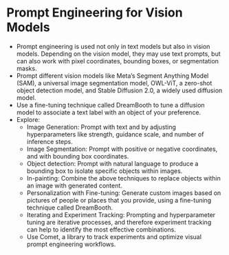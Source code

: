 # Prompt Engineering for Vision Models

- Prompt engineering is used not only in text models but also in vision models. Depending on the vision model, they may use text prompts, but can also work with pixel coordinates, bounding boxes, or segmentation masks.
- Prompt different vision models like Meta’s Segment Anything Model (SAM), a universal image segmentation model, OWL-ViT, a zero-shot object detection model, and Stable Diffusion 2.0, a widely used diffusion model. 
- Use a fine-tuning technique called DreamBooth to tune a diffusion model to associate a text label with an object of your preference.
- Explore:
  * Image Generation: Prompt with text and by adjusting hyperparameters like strength, guidance scale, and number of inference steps. 
  * Image Segmentation: Prompt with positive or negative coordinates, and with bounding box coordinates.
  * Object detection: Prompt with natural language to produce a bounding box to isolate specific objects within images.
  * In-painting: Combine the above techniques to replace objects within an image with generated content.
  * Personalization with Fine-tuning: Generate custom images based on pictures of people or places that you provide, using a fine-tuning technique called DreamBooth.
  * Iterating and Experiment Tracking: Prompting and hyperparameter tuning are iterative processes, and therefore experiment tracking can help to identify the most effective combinations. 
  * Use Comet, a library to track experiments and optimize visual prompt engineering workflows.
